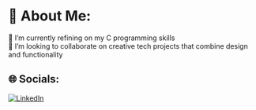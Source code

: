 # 💫 About Me:
🔭 I’m currently refining on my C programming skills <br>🤝 I’m looking to collaborate on creative tech projects that combine design and functionality


## 🌐 Socials:
[![LinkedIn](https://img.shields.io/badge/LinkedIn-%230077B5.svg?logo=linkedin&logoColor=white)](https://www.linkedin.com/in/anweshapradhan?utm_source=share&utm_campaign=share_via&utm_content=profile&utm_medium=android_app) 

<!-- Proudly created with GPRM ( https://gprm.itsvg.in ) -->
